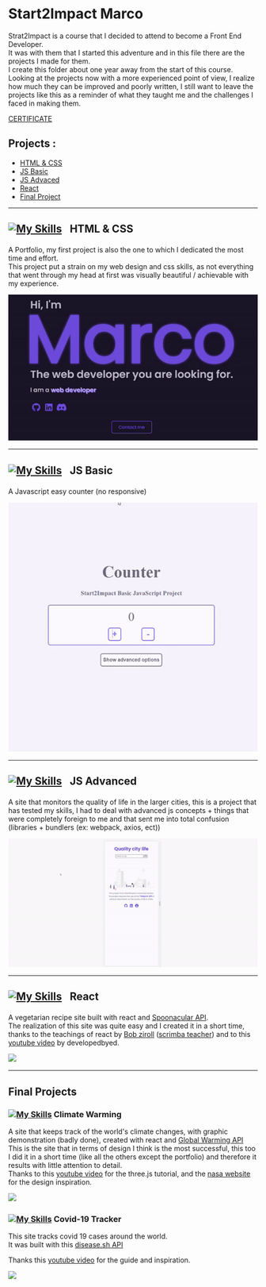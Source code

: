 # Start2Impact Marco

Strat2Impact is a course that I decided to attend to become a Front End Developer. <br>
It was with them that I started this adventure and in this file there are the projects I made for them.<br>
I create this folder about one year away from the start of this course.<br>
Looking at the projects now with a more experienced point of view, I realize how much they can be improved and poorly written, I still want to leave the projects like this as a reminder of what they taught me and the challenges I faced in making them.

[CERTIFICATE](https://drive.google.com/file/d/1vbsg-QjUdkIDRsIjo8zfuYfczjTVFDy7/view?usp=sharing)

## Projects :

- <a href="#htmlcss">HTML & CSS</a>
- <a href="#jsbas">JS Basic</a>
- <a href="#jsadv">JS Advaced</a>
- <a href="#react">React</a>
- <a href="#final">Final Project</a>

---

## <p style="display:flex; justify-content:flex-start; align-items:center; column-gap:1rem ;margin-top:1rem" id="htmlcss">[![My Skills](https://skills.thijs.gg/icons?i=github)](https://github.com/Novecento201/Portfolio-Marco-Lovato) HTML & CSS </p>

A Portfolio, my first project is also the one to which I dedicated the most time and effort.<br>
This project put a strain on my web design and css skills, as not everything that went through my head at first was visually beautiful / achievable with my experience.

[<img src="./img/README_HTML&CSS.gif " target="_blank">](https://github.com/Novecento201/Portfolio-Marco-Lovato)

---

## <p style="display:flex; justify-content:flex-start; align-items:center; column-gap:1rem ;margin-top:1rem" id="jsbas">[![My Skills](https://skills.thijs.gg/icons?i=github)](https://github.com/Novecento201/Counter) JS Basic </p>

A Javascript easy counter (no responsive)

[<img src="./img/README_JSBASIC.gif" target="_blank">](https://github.com/Novecento201/Counter)

---

## <p style="display:flex; justify-content:flex-start; align-items:center; column-gap:1rem ;margin-top:1rem" id="jsadv">[![My Skills](https://skills.thijs.gg/icons?i=github)](https://github.com/Novecento201/Quality-life-city) JS Advanced</p>

A site that monitors the quality of life in the larger cities, this is a project that has tested my skills, I had to deal with advanced js concepts + things that were completely foreign to me and that sent me into total confusion (libraries + bundlers (ex: webpack, axios, ect))

[<img src="./img/README_JSADV.gif"  target="_blank">](https://github.com/Novecento201/Quality-life-city)

---

## <p style="display:flex; justify-content:flex-start; align-items:center; column-gap:1rem ;margin-top:1rem" id="react">[![My Skills](https://skills.thijs.gg/icons?i=github)](https://github.com/Novecento201/VegRecipe) React </p>

A vegetarian recipe site built with react and [Spoonacular API](https://spoonacular.com/food-api/docs). <br>
The realization of this site was quite easy and I created it in a short time, thanks to the teachings of react by [Bob ziroll](https://www.linkedin.com/in/bobziroll/) ([scrimba teacher](https://scrimba.com/learn/learnreact)) and to this [youtube video](https://www.youtube.com/watch?v=xc4uOzlndAk&t=1s) by developedbyed.

[<img src="./img/README_REACT.gif" target="_blank">](https://github.com/Novecento201/VegRecipe)

---

## <p style="display:flex; justify-content:flex-start; align-items:center; column-gap:1rem ;margin-top:1rem" id="final"> Final Projects </p>

### [![My Skills](https://skills.thijs.gg/icons?i=github)](https://github.com/Novecento201/Climate-Warming) Climate Warming

A site that keeps track of the world's climate changes, with graphic demonstration (badly done), created with react and [Global Warming API](https://global-warming.org/) <br>
This is the site that in terms of design I think is the most successful, this too I did it in a short time (like all the others except the portfolio) and therefore it results with little attention to detail. <br>
Thanks to this [youtube video](https://www.youtube.com/watch?v=ymavtyRpT0E&t=3748s) for the three.js tutorial, and the [nasa website](https://climate.nasa.gov/) for the design inspiration.

[<img src="./img/README_FINALPROJECT1.gif" target="_blank">](https://github.com/Novecento201/Climate-Warming)

### [![My Skills](https://skills.thijs.gg/icons?i=github)](https://github.com/Novecento201/covid19-tracker) Covid-19 Tracker

This site tracks covid 19 cases around the world. <br>
It was built with this [disease.sh API](https://disease.sh/docs/)

Thanks this [youtube video](https://www.youtube.com/watch?v=cF3pIMJUZxM) for the guide and inspiration.

[<img src="./img/README_FINALPROJECT2.gif" target="_blank">](https://github.com/Novecento201/covid19-tracker)
